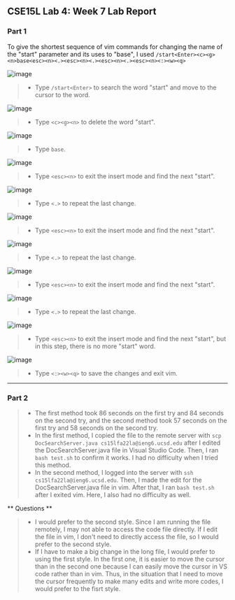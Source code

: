 ## CSE15L Lab 4: Week 7 Lab Report

### **Part 1**
To give the shortest sequence of vim commands for changing the name of the "start" parameter and its uses to "base", I used ```/start<Enter><c><g><n>base<esc><n><.><esc><n><.><esc><n><.><esc><n><:><w><q>``` 

![image](Screenshot41.png)
> * Type ```/start<Enter>``` to search the word "start" and move to the cursor to the word.  

![image](Screenshot42.png)
> * Type ```<c><g><n>``` to delete the word "start".  

![image](Screenshot43.png)
> * Type ```base```.  

![image](Screenshot44.png)
> * Type ```<esc><n>``` to exit the insert mode and find the next "start".  

![image](Screenshot45.png)
> * Type ```<.>``` to repeat the last change.   

![image](Screenshot46.png)
> * Type ```<esc><n>``` to exit the insert mode and find the next "start".  

![image](Screenshot47.png)
> * Type ```<.>``` to repeat the last change.  

![image](Screenshot48.png)
> * Type ```<esc><n>``` to exit the insert mode and find the next "start".  

![image](Screenshot49.png)
> * Type ```<.>``` to repeat the last change.  

![image](Screenshot410.png)
> * Type ```<esc><n>``` to exit the insert mode and find the next "start", but in this step, there is no more "start" word.  

![image](Screenshot411.png)
> * Type ```<:><w><q>``` to save the changes and exit vim.  




---

### **Part 2**
> * The first method took 86 seconds on the first try and 84 seconds on the second try, and the second method took 57 seconds on the first try and 58 seconds on the second try.
> * In the first method, I copied the file to the remote server with ```scp DocSearchServer.java cs15lfa22la@ieng6.ucsd.edu``` after I edited the DocSearchServer.java file in Visual Studio Code. Then, I ran ```bash test.sh``` to confirm it works. I had no difficulty when I tried this method.
> * In the second method, I logged into the server with ```ssh cs15lfa22la@ieng6.ucsd.edu```. Then, I made the edit for the DocSearchServer.java file in vim. After that, I ran ```bash test.sh``` after I exited vim. Here, I also had no difficulty as well.  


** Questions **
> * I would prefer to the second style. Since I am running the file remotely, I may not able to access the code file directly. If I edit the file in vim, I don't need to directly access the file, so I would prefer to the second style.
> * If I have to make a big change in the long file, I would prefer to using the first style. In the first one, it is easier to move the cursor than in the second one because I can easily move the cursor in VS code rather than in vim. Thus, in the situation that I need to move the cursor frequently to make many edits and write more codes, I would prefer to the fisrt style.


